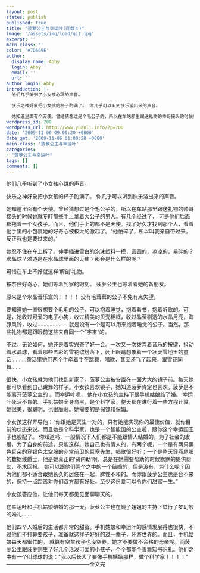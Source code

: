 ```yaml
---
layout: post
status: publish
published: true
title: "菠萝公主与幸运叶(连载４)"
image: '/assets/img/load/git.jpg'
excerpt: ''
main-class: ''
color: '#7D669E'
author:
  display_name: Abby
  login: Abby
  email: ''
  url: ''
author_login: Abby
introduction: |-
  他们几乎听到了小女孩心跳的声音。

  快乐之神好象把小女孩的杯子酌满了。 你几乎可以听到快乐溢出来的声音。

  她知道里面有个天使。曾经猜想过是个毛公子的，所以在车站那里跟送礼物的帅哥接头的时候她就专盯那些手上拿着大公子的男人。有几个经过了， 可是他们后面都拖着一个女孩子。而且，他们手上的都不是天使。找了好久才找到那个人，看着他手里的小包裹她的好奇心被极大的激起了。&ldquo;他怕碎了，所以叫我亲自带过来。反正我也是要过来的。&rsquo;
wordpress_id: 700
wordpress_url: http://www.yuanli.info/?p=700
date: '2009-11-06 09:00:20 +0800'
date_gmt: '2009-11-06 01:00:20 +0800'
main-class: '菠萝公主与幸运叶'
categories:
- "菠萝公主与幸运叶"
tags: []
comments: []
---
```

他们几乎听到了小女孩心跳的声音。

快乐之神好象把小女孩的杯子酌满了。 你几乎可以听到快乐溢出来的声音。

她知道里面有个天使。曾经猜想过是个毛公子的，所以在车站那里跟送礼物的帅哥接头的时候她就专盯那些手上拿着大公子的男人。有几个经过了， 可是他们后面都拖着一个女孩子。而且，他们手上的都不是天使。找了好久才找到那个人，看着他手里的小包裹她的好奇心被极大的激起了。&ldquo;他怕碎了，所以叫我亲自带过来。反正我也是要过来的。&rsquo;

她忍不住在车上拆了。伸手插进雪白的泡沫塑料一摸，圆圆的，凉凉的，易碎的？水晶球？难道是在水晶球里面的天使？那会是什么样的呢？

可惜在车上不好就这样&lsquo;解剖&rsquo;礼物。

按奈住好奇心，她们等着到家的时刻。 菠萝公主也等着看她的新朋友。

原来是个水晶音乐盒的！！！！ 没有毛茸茸的公子不免有点失望。

要知道她一直很想要个毛毛的公子，可以抱着睡觉，抱着看书，抱着听歌的。可是，她收过可爱的电子小狗，收过精美的贝壳相框，收过晶莹剔透的水晶月亮，海豚风铃，收过&hellip;&hellip;&hellip;&hellip;&hellip;&hellip;&hellip;就是没有一个是可以用来抱着睡觉的公子。当然，那些礼物都是跟眼前这些来自同一个&ldquo;宇宙&rdquo;的。

不过，无论如何，她还是着实兴奋了好一会。一次又一次拨弄着音乐的按键，抖动着水晶球，看着那些五彩的雪花缤纷落下，闭上眼睛想象着一个冰天雪地里的童话&hellip;&hellip;&hellip;.童话里她们两个手牵着手在跳舞，唱歌，甚至还飞了起来，跟雪花同舞&hellip;&hellip;

很快，小女孩就为他们找到新家了。菠萝公主被安置在一面大大的镜子前。每天她都可以看到自己跳舞的样子。小女孩喜欢镜子，她知道菠萝肯定也喜欢。菠萝是不能离开菠萝公主的 。而幸运叶呢， 他在小女孩的主持下跟手机姑娘结了婚。 幸运叶死活不肯的。手机姑娘全身乌黑，是个科学家，整天都在进行着一些方程计算。她很美，很聪明，也很脆弱。她需要的是保镖和保姆。

小女孩这样开导他：&ldquo;你跟她是天生一对的，只有她能实现你的最佳价值，就你目前的状态来说。而且她是个科学家，也是一个智能国的公主啦，跟你这个幸运国王子也般配了。 你知道吗，一般情况下人们都是不能跟情人结婚的。为了社会的发展，为了自身的前途，只能这样。她自己也有情人的，有两个呢，一个是有两只黑色耳朵的穿银色太空服的非常前卫的耳塞先生，唱歌很好听；一个是整天穿燕尾服的数据线爵士，他是她真正的&lsquo;贤内助&rsquo;啊，总是在她需要帮助的时候默默的提供帮助，不求回报。 她可以跟他们两个之中的一个结婚的，但是没有，为什么呢？因为他们都不适合跟她长久的居住在一起，脾性不和的。而你跟菠萝公主也是合不来的，保持一点距离对你们双方都有好处。至少这份爱可以令你们甜蜜一生。&rdquo;

小女孩答应他，让他们每天都见见面聊聊天的。

在幸运叶和手机姑娘结婚的那一天，菠萝公主也在镜子姐姐的主持下举行了梦幻般的婚礼&hellip;&hellip;.

他们四个人婚后的生活都非常的甜蜜。手机姑娘和幸运叶的感情发展得也很快，不过他们不打算要孩子，准备就这样子好好的过一辈子，环游世界的。而且，手机姑娘每天都很忙的。 就算有空生孩子也没空养。她才不要做不合格的母亲呢。而菠萝公主跟菠萝则生了好几个活泼可爱的小孩子，个个都能个善舞知书识礼。他们之中有一个叫球球的说：&ldquo;我以后长大了要像手机姨姨那样，做个科学家！！！！&rdquo;&nbsp; &mdash;&mdash;&mdash;&mdash;&mdash;&mdash;&mdash;&mdash;&mdash;&mdash;&mdash;&mdash;&mdash;&mdash;&mdash;&mdash;全文完

